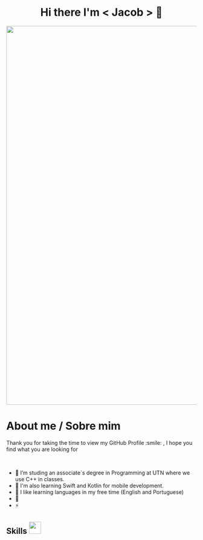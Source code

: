 <p align="center">
   <h1 align="center">Hi there I'm < Jacob > 👋</h1>
</p>
<p align="center">
    <img width="1000" src="https://i.ibb.co/yQrXpyd/Screenshot-2024-07-14-at-9-06-23-PM.png">
</p>

<h1> About me / Sobre mim</h1>
<p> Thank you for taking the time to view my GitHub Profile :smile: , I hope you find what you are looking for </p>

<br>


- 🔭 I’m studing an associate´s degree in Programming at UTN where we use C++ in classes.
- 🌱 I'm also learning Swift and Kotlin for mobile development.
- 👯 I like learning languages in my free time (English and Portuguese)
- 💬 
- ⚡ 

<h2> Skills <img src = "https://media2.giphy.com/media/QssGEmpkyEOhBCb7e1/giphy.gif?cid=ecf05e47a0n3gi1bfqntqmob8g9aid1oyj2wr3ds3mg700bl&rid=giphy.gif" width = 32px> </h2>


